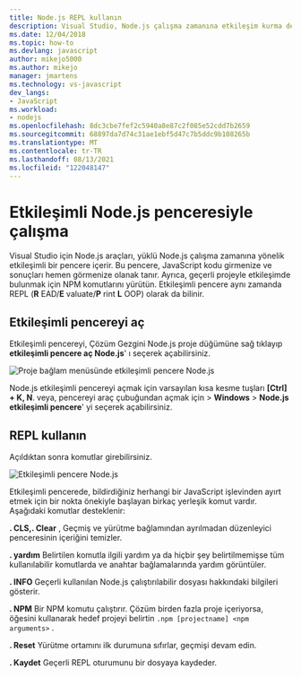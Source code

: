 ```yaml
---
title: Node.js REPL kullanın
description: Visual Studio, Node.js çalışma zamanına etkileşim kurma desteği sağlar
ms.date: 12/04/2018
ms.topic: how-to
ms.devlang: javascript
author: mikejo5000
ms.author: mikejo
manager: jmartens
ms.technology: vs-javascript
dev_langs:
- JavaScript
ms.workload:
- nodejs
ms.openlocfilehash: 8dc3cbe7fef2c5940a8e87c2f085e52cdd7b2659
ms.sourcegitcommit: 68897da7d74c31ae1ebf5d47c7b5ddc9b108265b
ms.translationtype: MT
ms.contentlocale: tr-TR
ms.lasthandoff: 08/13/2021
ms.locfileid: "122048147"
---
```

# <a name="work-with-the-nodejs-interactive-window"></a>Etkileşimli Node.js penceresiyle çalışma

Visual Studio için Node.js araçları, yüklü Node.js çalışma zamanına yönelik etkileşimli bir pencere içerir. Bu pencere, JavaScript kodu girmenize ve sonuçları hemen görmenize olanak tanır. Ayrıca, geçerli projeyle etkileşimde bulunmak için NPM komutlarını yürütün. Etkileşimli pencere aynı zamanda REPL (**R** EAD/**E** valuate/**P** rint **L** OOP) olarak da bilinir.

## <a name="open-the-interactive-window"></a>Etkileşimli pencereyi aç

Etkileşimli pencereyi, Çözüm Gezgini Node.js proje düğümüne sağ tıklayıp **etkileşimli pencere aç Node.js**' ı seçerek açabilirsiniz.

![Proje bağlam menüsünde etkileşimli pencere Node.js](../javascript/media/interactivewindow-open-from-project.png)

Node.js etkileşimli pencereyi açmak için varsayılan kısa kesme tuşları **[Ctrl] + K, N**. veya, pencereyi araç çubuğundan açmak için   >  **Windows**  >  **Node.js etkileşimli pencere**' yi seçerek açabilirsiniz.

## <a name="use-the-repl"></a>REPL kullanın

Açıldıktan sonra komutlar girebilirsiniz.

![Etkileşimli pencere Node.js](../javascript/media/interactivewindow.png)

Etkileşimli pencerede, bildirdiğiniz herhangi bir JavaScript işlevinden ayırt etmek için bir nokta önekiyle başlayan birkaç yerleşik komut vardır. Aşağıdaki komutlar desteklenir:

**. CLS,. Clear** , Geçmiş ve yürütme bağlamından ayrılmadan düzenleyici penceresinin içeriğini temizler.

**. yardım** Belirtilen komutla ilgili yardım ya da hiçbir şey belirtilmemişse tüm kullanılabilir komutlarda ve anahtar bağlamalarında yardım görüntüler.

**. INFO** Geçerli kullanılan Node.js çalıştırılabilir dosyası hakkındaki bilgileri gösterir.

**. NPM** Bir NPM komutu çalıştırır. Çözüm birden fazla proje içeriyorsa, öğesini kullanarak hedef projeyi belirtin `.npm [projectname] <npm arguments>` .

**. Reset** Yürütme ortamını ilk durumuna sıfırlar, geçmişi devam edin.

**. Kaydet** Geçerli REPL oturumunu bir dosyaya kaydeder.